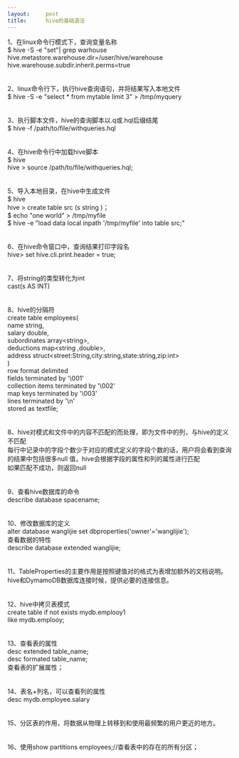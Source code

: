 ```yaml
---
layout:     post
title:      hive的基础语法
---
```

<div id="article_content" class="article_content clearfix csdn-tracking-statistics" data-pid="blog" data-mod="popu_307" data-dsm="post">
								            <link rel="stylesheet" href="https://csdnimg.cn/release/phoenix/template/css/ck_htmledit_views-f76675cdea.css">
						<div class="htmledit_views" id="content_views">
                
1、在linux命令行模式下，查询变量名称<br>
$ hive -S -e "set"| grep warhouse<br>
hive.metastore.warehouse.dir=/user/hive/warehouse<br>
hive.warehouse.subdir.inherit.perms=true<br><br><br>
2、linux命令行下，执行hive查询语句，并将结果写入本地文件<br>
$ hive -S -e "select * from mytable limit 3" &gt; /tmp/myquery<br><br><br>
3、执行脚本文件，hive的查询脚本以.q或.hql后缀结尾<br>
$ hive -f /path/to/file/withqueries.hql<br><br><br>
4、在hive命令行中加载hive脚本<br>
$ hive<br>
hive &gt; source /path/to/file/withqueries.hql;<br><br><br>
5、导入本地目录，在hive中生成文件<br>
$ hive<br>
hive &gt; create table src (s string )；<br>
$ echo "one world" &gt; /tmp/myfile<br>
$ hive -e "load data local inpath '/tmp/myfile' into table src;"<br><br><br>
6、在hive命令窗口中，查询结果打印字段名<br>
hive&gt; set hive.cli.print.header = true;<br><br><br>
7、将string的类型转化为int<br>
cast(s AS INT)<br><br><br>
8、hive的分隔符<br>
create table employees(<br>
name string,<br>
salary double,<br>
subordinates array&lt;string&gt;,<br>
deductions map&lt;string ,double&gt;,<br>
address struct&lt;street:String,city:string,state:string,zip:int&gt;<br>
)<br>
row format delimited<br>
fields terminated by '\001'<br>
collection items terminated by '\002'<br>
map keys terminated by '\003'<br>
lines terminated by '\n'<br>
stored as textfile;<br><br><br>
8、hive对模式和文件中的内容不匹配的而处理，即为文件中的列，与hive的定义不匹配<br>
每行中记录中的字段个数少于对应的模式定义的字段个数的话，用户将会看到查询的结果中包括很多null 值，hive会根据字段的属性和列的属性进行匹配<br>
如果匹配不成功，则返回null<br><br><br>
9、查看hive数据库的命令<br>
describe database spacename;<br><br><br>
10、修改数据库的定义<br>
alter database wanglijie set dbproperties('owner'='wanglijie');<br>
查看数据的特性<br>
describe database extended wanglijie;<br><br><br>
11、TableProperties的主要作用是按照键值对的格式为表增加额外的文档说明。<br>
hive和DymamoDB数据库连接时候，提供必要的连接信息。<br><br><br>
12、hive中拷贝表模式<br>
create table if not exists mydb.emplooy1<br>
like mydb.emplooy;<br><br><br>
13、查看表的属性 <br>
desc extended table_name;<br>
desc formated table_name;<br>
查看表的扩展属性；<br><br><br>
14、表名+列名，可以查看列的属性<br>
desc mydb.employee.salary<br><br><br>
15、分区表的作用，将数据从物理上转移到和使用最频繁的用户更近的地方。<br><br><br>
16、使用show partitions employees;//查看表中的存在的所有分区；
            </div>
                </div>